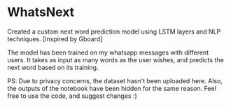 # WhatsNext

Created a custom next word prediction model using LSTM layers and NLP techniques. [Inspired by Gboard]


The model has been trained on my whatsapp messages with different users. It takes as input as many words as the user wishes, and predicts the next word based on its training.

PS: Due to privacy concerns, the dataset hasn't been uploaded here. Also, the outputs of the notebook have been hidden for the same reason. Feel free to use the code, and suggest changes :)
